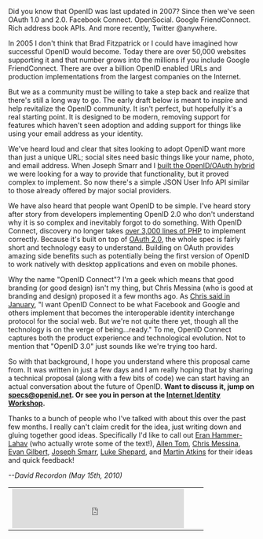 Did you know that OpenID was last updated in 2007? Since then we've seen OAuth 1.0 and 2.0. Facebook Connect. OpenSocial. Google FriendConnect. Rich address book APIs. And more recently, Twitter @anywhere.

In 2005 I don't think that Brad Fitzpatrick or I could have imagined how successful OpenID would become. Today there are over 50,000 websites supporting it and that number grows into the millions if you include Google FriendConnect. There are over a billion OpenID enabled URLs and production implementations from the largest companies on the Internet.

But we as a community must be willing to take a step back and realize that there's still a long way to go. The early draft below is meant to inspire and help revitalize the OpenID community. It isn't perfect, but hopefully it's a real starting point. It is designed to be modern, removing support for features which haven't seen adoption and adding support for things like using your email address as your identity.

We've heard loud and clear that sites looking to adopt OpenID want more than just a unique URL; social sites need basic things like your name, photo, and email address. When Joseph Smarr and I [built the OpenID/OAuth hybrid](http://googledataapis.blogspot.com/2009/01/bringing-openid-and-oauth-together.html) we were looking for a way to provide that functionality, but it proved complex to implement. So now there's a simple JSON User Info API similar to those already offered by major social providers.

We have also heard that people want OpenID to be simple. I've heard story after story from developers implementing OpenID 2.0 who don't understand why it is so complex and inevitably forgot to do something. With OpenID Connect, discovery no longer takes [over 3,000 lines of PHP](http://github.com/openid/php-openid/tree/master/Auth/Yadis/) to implement correctly. Because it's built on top of [OAuth 2.0](http://tools.ietf.org/html/draft-ietf-oauth-v2), the whole spec is fairly short and technology easy to understand. Building on OAuth provides amazing side benefits such as potentially being the first version of OpenID to work natively with desktop applications and even on mobile phones.

Why the name "OpenID Connect"? I'm a geek which means that good branding (or good design) isn't my thing, but Chris Messina (who is good at branding and design) proposed it a few months ago. As [Chris said in January](http://factoryjoe.com/blog/2010/01/04/openid-connect/), "I want OpenID Connect to be what Facebook and Google and others implement that becomes the interoperable identity interchange protocol for the social web. But we're not quite there yet, though all the technology is on the verge of being...ready." To me, OpenID Connect captures both the product experience and technological evolution. Not to mention that "OpenID 3.0" just sounds like we're trying too hard.

So with that background, I hope you understand where this proposal came from. It was written in just a few days and I am really hoping that by sharing a technical proposal (along with a few bits of code) we can start having an actual conversation about the future of OpenID. **Want to discuss it, jump on [specs@openid.net](http://lists.openid.net/mailman/listinfo/openid-specs). Or see you in person at the [Internet Identity Workshop](http://www.internetidentityworkshop.com/).**

Thanks to a bunch of people who I've talked with about this over the past few months. I really can't claim credit for the idea, just writing down and gluing together good ideas. Specifically I'd like to call out [Eran Hammer-Lahav](http://hueniverse.com/) (who actually wrote some of the text!), [Allen Tom](http://twitter.com/atom), [Chris Messina](http://factoryjoe.com/), [Evan Gilbert](mailto:uidude@google.com), [Joseph Smarr](http://twitter.com/jsmarr), [Luke Shepard](http://www.sociallipstick.com/), and [Martin Atkins](http://martin.atkins.me.uk/about/) for their ideas and quick feedback!

*--David Recordon (May 15th, 2010)*

<table class="buttons"><tr><td><iframe src="http://www.facebook.com/plugins/like.php?href=http%253A%252F%252Fopenidconnect.com%252F&amp;layout=standard&amp;show_faces=true&amp;width=350&amp;action=like&amp;font&amp;colorscheme=light&amp;height=80" scrolling="no" frameborder="0" style="border:none; overflow:hidden; width:350px; height:80px;" allowTransparency="true"></iframe></td><td><a title="Post on Google Buzz" class="google-buzz-button" href="http://www.google.com/buzz/post" data-button-style="normal-button"></a><script type="text/javascript" src="http://www.google.com/buzz/api/button.js"></script></td><td><script type="text/javascript" src="http://tweetmeme.com/i/scripts/button.js"></script></td></table>